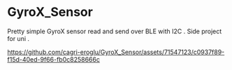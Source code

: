 # GyroX_Sensor
Pretty simple GyroX sensor read and send over BLE with I2C . Side project for uni .


https://github.com/cagri-eroglu/GyroX_Sensor/assets/71547123/c0937f89-f15d-40ed-9f66-fb0c8258666c

